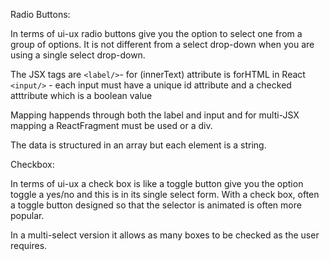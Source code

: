 Radio Buttons:

In terms of ui-ux radio buttons give you the option to select one from a group of options. It is not different from a select drop-down when you are using a single select drop-down.

The JSX tags are 
```<label/>```- for (innerText) attribute is forHTML in React
```<input/>``` - each input must have a unique id attribute and a checked atttribute which is a boolean value

Mapping happends through both the label and input and for multi-JSX mapping a ReactFragment must be used or a div.

The data is structured in an array but each element is a string.

Checkbox:

In terms of ui-ux a check box is like a toggle button give you the option toggle a yes/no and this is in its single select form. With a check box, often a toggle button designed so that the selector is animated is often more popular.

In a multi-select version it allows as many boxes to be checked as the user requires.
